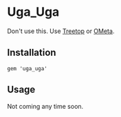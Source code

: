 
# Uga\_Uga

Don't use this.
Use [Treetop](https://github.com/nathansobo/treetop) or [OMeta](https://github.com/alexwarth/ometa-js).

## Installation

    gem 'uga_uga'

## Usage

Not coming any time soon.
